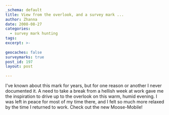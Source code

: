 ```yaml
---
_schema: default
title: View from the overlook, and a survey mark ...
author: Zhanna
date: 2008-08-27
categories:
  - survey mark hunting  
tags:
excerpt: >- 
  
geocaches: false
surveymarks: true
post_id: 197
layout: post
   
---
```


I've known about this mark for years, but for one reason or another I never documented it.  A need to take a break from a hellish week at work gave me the inspiration to drive up to the overlook on this warm, humid evening.  I was left in peace for most of my time there, and I felt so much more relaxed by the time I returned to work.  Check out the new Moose-Mobile!
